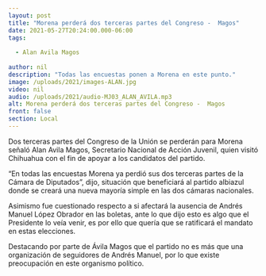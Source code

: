 ```yaml
---
layout: post
title: "Morena perderá dos terceras partes del Congreso -  Magos"
date: 2021-05-27T20:24:00.000-06:00
tags:
  
  - Alan Avila Magos
  
author: nil
description: "Todas las encuestas ponen a Morena en este punto."
image: /uploads/2021/images-ALAN.jpg
video: nil
audio: /uploads/2021/audio-MJ03_ALAN_AVILA.mp3
alt: Morena perderá dos terceras partes del Congreso -  Magos
front: false
section: Local
---
```


Dos terceras partes del Congreso de la Unión se perderán para Morena señaló Alan Avila Magos, Secretario Nacional de Acción Juvenil, quien visitó Chihuahua con el fin de apoyar a los candidatos del partido. 

“En todas las encuestas Morena ya perdió sus dos terceras partes de la Cámara de Diputados”, dijo, situación que beneficiará al partido albiazul donde se creará una nueva mayoría simple en las dos cámaras nacionales.

Asimismo fue cuestionado respecto a si afectará la ausencia de Andrés Manuel López Obrador en las boletas, ante lo que dijo esto es algo que el Presidente lo veía venir, es por ello que quería que se ratificará el mandato en estas elecciones. 

Destacando por parte de Ávila Magos que el partido no es más que una organización de seguidores de Andrés Manuel, por lo que existe preocupación en este organismo político.
